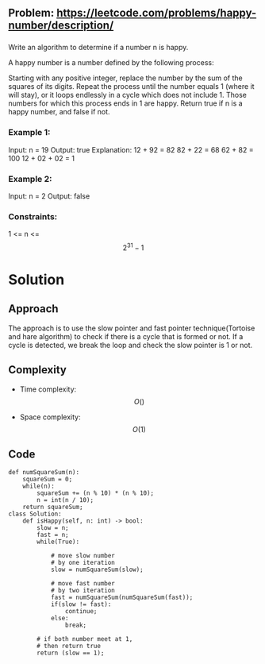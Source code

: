 ## Problem: https://leetcode.com/problems/happy-number/description/
### 
Write an algorithm to determine if a number n is happy.

A happy number is a number defined by the following process:

Starting with any positive integer, replace the number by the sum of the squares of its digits.
Repeat the process until the number equals 1 (where it will stay), or it loops endlessly in a cycle which does not include 1.
Those numbers for which this process ends in 1 are happy.
Return true if n is a happy number, and false if not.

### Example 1:
Input: n = 19
Output: true
Explanation:
12 + 92 = 82
82 + 22 = 68
62 + 82 = 100
12 + 02 + 02 = 1

### Example 2:
Input: n = 2
Output: false

### Constraints:
1 <= n <= $$2^31 - 1$$

# Solution
## Approach
The approach is to use the slow pointer and fast pointer technique(Tortoise and hare algorithm) to check if there is a cycle that is formed or not. If a cycle is detected, we break the loop and check the slow pointer is 1 or not.

## Complexity
- Time complexity:
$$O()$$

- Space complexity:
$$O(1)$$

## Code
```python3 []
def numSquareSum(n): 
    squareSum = 0; 
    while(n): 
        squareSum += (n % 10) * (n % 10); 
        n = int(n / 10); 
    return squareSum;
class Solution:
    def isHappy(self, n: int) -> bool:
        slow = n; 
        fast = n; 
        while(True): 

            # move slow number 
            # by one iteration 
            slow = numSquareSum(slow); 

            # move fast number 
            # by two iteration 
            fast = numSquareSum(numSquareSum(fast)); 
            if(slow != fast): 
                continue; 
            else: 
                break; 

        # if both number meet at 1,  
        # then return true 
        return (slow == 1);
